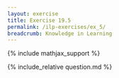 ```yaml
---
layout: exercise
title: Exercise 19.5
permalink: /ilp-exercises/ex_5/
breadcrumb: Knowledge in Learning
---
```


{% include mathjax_support %}

<div><i class="arrow-up loader" data-chapter="ilp-exercises" data-exercise="ex_5" data-rating="0"></i></div>
{% include_relative question.md %}
